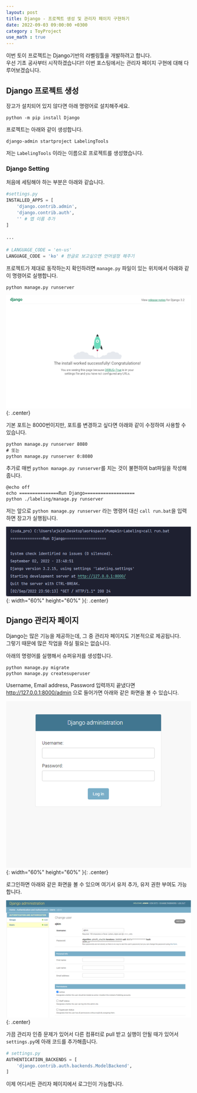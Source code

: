 ```yaml
---
layout: post
title: Django - 프로젝트 생성 및 관리자 페이지 구현하기
date: 2022-09-03 09:00:00 +0300
category : ToyProject
use_math : true
---   
```


이번 토이 프로젝트는 Django기반의 라벨링툴을 개발하려고 합니다.  
우선 기초 공사부터 시작하겠습니다!! 이번 포스팅에서는 관리자 페이지 구현에 대해 다루어보겠습니다.   


## Django 프로젝트 생성  

장고가 설치되어 있지 않다면 아래 명령어로 설치해주세요.  

```
python -m pip install Django
```

프로젝트는 아래와 같이 생성합니다.

```
django-admin startproject LabelingTools
```

저는 `LabelingTools` 이라는 이름으로 프로젝트를 생성했습니다. 

### Django Setting 

처음에 세팅해야 하는 부분은 아래와 같습니다. 

```python
#settings.py
INSTALLED_APPS = [
    'django.contrib.admin',  
    'django.contrib.auth', 
    '' # 앱 이름 추가 
]

...

# LANGUAGE_CODE = 'en-us'
LANGUAGE_CODE = 'ko' # 한글로 보고싶으면 언어설정 해주기
```

프로젝트가 제대로 동작하는지 확인하려면 `manage.py` 파일이 있는 위치에서 아래와 같이 명령어로 실행합니다.

```
python manage.py runserver
```

![django1-1](/public/img/django1-1.png){: .center}

기본 포트는 8000번이지만, 포트를 변경하고 싶다면 아래와 같이 수정하여 사용할 수 있습니다.

```
python manage.py runserver 8080 
# 또는 
python manage.py runserver 0:8080 
```

추가로 매번 `python manage.py runserver`를 치는 것이 불편하여 bat파일을 작성해줍니다. 

```
@echo off
echo ===============Run Django===================
python ./labeling/manage.py runserver
```

저는 앞으로 `python manage.py runserver` 라는 명령어 대신 `call run.bat`을 입력하면 장고가 실행됩니다.  

![django1](/public/img/django1.png){: width="60%" height="60%" }{: .center}


## Django 관리자 페이지 

Django는 많은 기능을 제공하는데, 그 중 관리자 페이지도 기본적으로 제공됩니다.  
그렇기 때문에 많은 작업을 하실 필요는 없습니다.  

아래의 명령어를 실행해서 슈퍼유저를 생성합니다.  

```
python manage.py migrate 
python manage.py createsuperuser
```

Username, Email address, Password 입력까지 끝냈다면 http://127.0.0.1:8000/admin 으로 들어가면 아래와 같은 화면을 볼 수 있습니다.  

![django2](/public/img/django2.png){: width="60%" height="60%" }{: .center}

로그인하면 아래와 같은 화면을 볼 수 있으며 여기서 유저 추가, 유저 권한 부여도 가능합니다.  

![django3](/public/img/django3.png){: .center}


가끔 관리자 인증 문제가 있어서 다른 컴퓨터로 pull 받고 실행이 안될 때가 있어서 `settings.py`에 아래 코드를 추가해줍니다.

```python
# settings.py
AUTHENTICATION_BACKENDS = [
    'django.contrib.auth.backends.ModelBackend',
]
```

이제 어디서든 관리자 페이지에서 로그인이 가능합니다.  